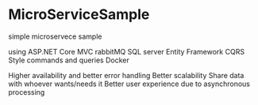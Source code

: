 # MicroServiceSample

simple microservece sample

using
ASP.NET Core MVC
rabbitMQ
SQL server
Entity Framework
CQRS Style commands and queries
Docker

Higher availability and better error handling
Better scalability
Share data with whoever wants/needs it
Better user experience due to asynchronous processing


